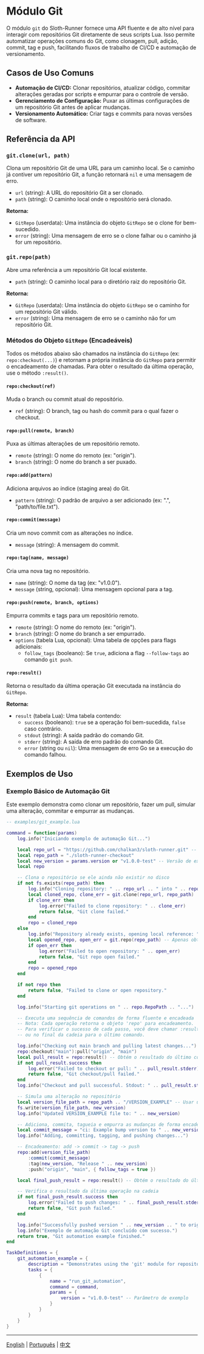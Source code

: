 # Módulo Git

O módulo `git` do Sloth-Runner fornece uma API fluente e de alto nível para interagir com repositórios Git diretamente de seus scripts Lua. Isso permite automatizar operações comuns do Git, como clonagem, pull, adição, commit, tag e push, facilitando fluxos de trabalho de CI/CD e automação de versionamento.

## Casos de Uso Comuns

*   **Automação de CI/CD:** Clonar repositórios, atualizar código, commitar alterações geradas por scripts e empurrar para o controle de versão.
*   **Gerenciamento de Configuração:** Puxar as últimas configurações de um repositório Git antes de aplicar mudanças.
*   **Versionamento Automático:** Criar tags e commits para novas versões de software.

## Referência da API

### `git.clone(url, path)`

Clona um repositório Git de uma URL para um caminho local. Se o caminho já contiver um repositório Git, a função retornará `nil` e uma mensagem de erro.

*   `url` (string): A URL do repositório Git a ser clonado.
*   `path` (string): O caminho local onde o repositório será clonado.

**Retorna:**
*   `GitRepo` (userdata): Uma instância do objeto `GitRepo` se o clone for bem-sucedido.
*   `error` (string): Uma mensagem de erro se o clone falhar ou o caminho já for um repositório.

### `git.repo(path)`

Abre uma referência a um repositório Git local existente.

*   `path` (string): O caminho local para o diretório raiz do repositório Git.

**Retorna:**
*   `GitRepo` (userdata): Uma instância do objeto `GitRepo` se o caminho for um repositório Git válido.
*   `error` (string): Uma mensagem de erro se o caminho não for um repositório Git.

### Métodos do Objeto `GitRepo` (Encadeáveis)

Todos os métodos abaixo são chamados na instância do `GitRepo` (ex: `repo:checkout(...)`) e retornam a própria instância do `GitRepo` para permitir o encadeamento de chamadas. Para obter o resultado da última operação, use o método `:result()`.

#### `repo:checkout(ref)`

Muda o branch ou commit atual do repositório.

*   `ref` (string): O branch, tag ou hash do commit para o qual fazer o checkout.

#### `repo:pull(remote, branch)`

Puxa as últimas alterações de um repositório remoto.

*   `remote` (string): O nome do remoto (ex: "origin").
*   `branch` (string): O nome do branch a ser puxado.

#### `repo:add(pattern)`

Adiciona arquivos ao índice (staging area) do Git.

*   `pattern` (string): O padrão de arquivo a ser adicionado (ex: ".", "path/to/file.txt").

#### `repo:commit(message)`

Cria um novo commit com as alterações no índice.

*   `message` (string): A mensagem do commit.

#### `repo:tag(name, message)`

Cria uma nova tag no repositório.

*   `name` (string): O nome da tag (ex: "v1.0.0").
*   `message` (string, opcional): Uma mensagem opcional para a tag.

#### `repo:push(remote, branch, options)`

Empurra commits e tags para um repositório remoto.

*   `remote` (string): O nome do remoto (ex: "origin").
*   `branch` (string): O nome do branch a ser empurrado.
*   `options` (tabela Lua, opcional): Uma tabela de opções para flags adicionais:
    *   `follow_tags` (booleano): Se `true`, adiciona a flag `--follow-tags` ao comando `git push`.

#### `repo:result()`

Retorna o resultado da última operação Git executada na instância do `GitRepo`.

**Retorna:**
*   `result` (tabela Lua): Uma tabela contendo:
    *   `success` (booleano): `true` se a operação foi bem-sucedida, `false` caso contrário.
    *   `stdout` (string): A saída padrão do comando Git.
    *   `stderr` (string): A saída de erro padrão do comando Git.
    *   `error` (string ou `nil`): Uma mensagem de erro Go se a execução do comando falhou.

## Exemplos de Uso

### Exemplo Básico de Automação Git

Este exemplo demonstra como clonar um repositório, fazer um pull, simular uma alteração, commitar e empurrar as mudanças.

```lua
-- examples/git_example.lua

command = function(params)
    log.info("Iniciando exemplo de automação Git...")

    local repo_url = "https://github.com/chalkan3/sloth-runner.git" -- Usando o próprio sloth-runner para exemplo
    local repo_path = "./sloth-runner-checkout"
    local new_version = params.version or "v1.0.0-test" -- Versão de exemplo
    local repo

    -- Clona o repositório se ele ainda não existir no disco
    if not fs.exists(repo_path) then
        log.info("Cloning repository: " .. repo_url .. " into " .. repo_path)
        local cloned_repo, clone_err = git.clone(repo_url, repo_path)
        if clone_err then
            log.error("Failed to clone repository: " .. clone_err)
            return false, "Git clone failed."
        end
        repo = cloned_repo
    else
        log.info("Repository already exists, opening local reference: " .. repo_path)
        local opened_repo, open_err = git.repo(repo_path) -- Apenas obtém o objeto para o repo local
        if open_err then
            log.error("Failed to open repository: " .. open_err)
            return false, "Git repo open failed."
        end
        repo = opened_repo
    end

    if not repo then
        return false, "Failed to clone or open repository."
    end

    log.info("Starting git operations on " .. repo.RepoPath .. "...")

    -- Executa uma sequência de comandos de forma fluente e encadeada
    -- Nota: Cada operação retorna o objeto 'repo' para encadeamento.
    -- Para verificar o sucesso de cada passo, você deve chamar :result() após cada um,
    -- ou no final da cadeia para o último comando.

    log.info("Checking out main branch and pulling latest changes...")
    repo:checkout("main"):pull("origin", "main")
    local pull_result = repo:result() -- Obtém o resultado do último comando (pull)
    if not pull_result.success then
        log.error("Failed to checkout or pull: " .. pull_result.stderr)
        return false, "Git checkout/pull failed."
    end
    log.info("Checkout and pull successful. Stdout: " .. pull_result.stdout)

    -- Simula uma alteração no repositório
    local version_file_path = repo_path .. "/VERSION_EXAMPLE" -- Usar um nome diferente para não conflitar
    fs.write(version_file_path, new_version)
    log.info("Updated VERSION_EXAMPLE file to: " .. new_version)

    -- Adiciona, commita, tagueia e empurra as mudanças de forma encadeada
    local commit_message = "ci: Example bump version to " .. new_version
    log.info("Adding, committing, tagging, and pushing changes...")

    -- Encadeamento: add -> commit -> tag -> push
    repo:add(version_file_path)
        :commit(commit_message)
        :tag(new_version, "Release " .. new_version)
        :push("origin", "main", { follow_tags = true })

    local final_push_result = repo:result() -- Obtém o resultado do último comando (push)

    -- Verifica o resultado da última operação na cadeia
    if not final_push_result.success then
        log.error("Failed to push changes: " .. final_push_result.stderr)
        return false, "Git push failed."
    end

    log.info("Successfully pushed version " .. new_version .. " to origin. Stdout: " .. final_push_result.stdout)
    log.info("Exemplo de automação Git concluído com sucesso.")
    return true, "Git automation example finished."
end

TaskDefinitions = {
    git_automation_example = {
        description = "Demonstrates using the 'git' module for repository automation.",
        tasks = {
            {
                name = "run_git_automation",
                command = command,
                params = {
                    version = "v1.0.0-test" -- Parâmetro de exemplo
                }
            }
        }
    }
}
```

---
[English](../../en/modules/git.md) | [Português](./git.md) | [中文](../../zh/modules/git.md)